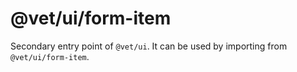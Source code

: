 # @vet/ui/form-item

Secondary entry point of `@vet/ui`. It can be used by importing from `@vet/ui/form-item`.
